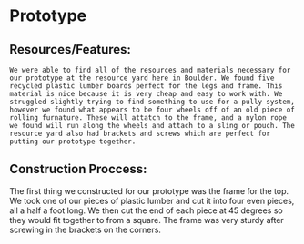 Prototype
=================

Resources/Features: 
-------------------------
    We were able to find all of the resources and materials necessary for our prototype at the resource yard here in Boulder. We found five recycled plastic lumber boards perfect for the legs and frame. This material is nice because it is very cheap and easy to work with. We struggled slightly trying to find something to use for a pully system, however we found what appears to be four wheels off of an old piece of rolling furnature. These will attatch to the frame, and a nylon rope we found will run along the wheels and attach to a sling or pouch. The resource yard also had brackets and screws which are perfect for putting our prototype together.

Construction Proccess:
-------------------------
   The first thing we constructed for our prototype was the frame for the top. We took one of our pieces of plastic lumber and cut it into four even pieces, all a half a foot long. We then cut the end of each piece at 45 degrees so they would fit together to from a square. The frame was very sturdy after screwing in the brackets on the corners. 
